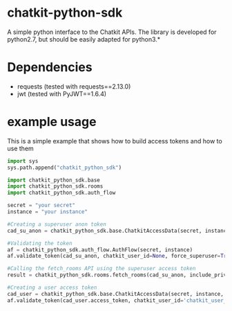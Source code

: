 # chatkit-python-sdk
A simple python interface to the Chatkit APIs.
The library is developed for python2.7, but should be easily adapted for python3.*

# Dependencies
* requests (tested with requests==2.13.0)
* jwt (tested with PyJWT==1.6.4)

# example usage

This is a simple example that shows how to build access tokens and how to use them

```python
import sys
sys.path.append("chatkit_python_sdk")

import chatkit_python_sdk.base
import chatkit_python_sdk.rooms
import chatkit_python_sdk.auth_flow

secret = "your secret"
instance = "your instance"

#Creating a superuser anon token
cad_su_anon = chatkit_python_sdk.base.ChatkitAccessData(secret, instance, superuser=True)

#Validating the token
af = chatkit_python_sdk.auth_flow.AuthFlow(secret, instance)
af.validate_token(cad_su_anon, chatkit_user_id=None, force_superuser=True)

#Calling the fetch_rooms API using the superuser access token
result = chatkit_python_sdk.rooms.fetch_rooms(cad_su_anon, include_private=True)

#Creating a user access token
cad_user = chatkit_python_sdk.base.ChatkitAccessData(secret, instance, user_id='the_chatkit_user_id')
af.validate_token(cad_user.access_token, chatkit_user_id='chatkit_user_id')